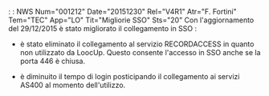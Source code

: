  :  : NWS Num="001212" Date="20151230" Rel="V4R1" Atr="F. Fortini" Tem="TEC" App="LO" Tit="Migliorie SSO" Sts="20"
Con l'aggiornamento del 29/12/2015 è stato migliorato il collegamento in SSO : 

- è stato eliminato il collegamento al servizio RECORDACCESS in quanto non utilizzato da LoocUp.
Questo consente l'accesso in SSO anche se la porta 446 è chiusa.

- è diminuito il tempo di login posticipando il collegamento ai servizi AS400 al momento
  dell'utilizzo.

